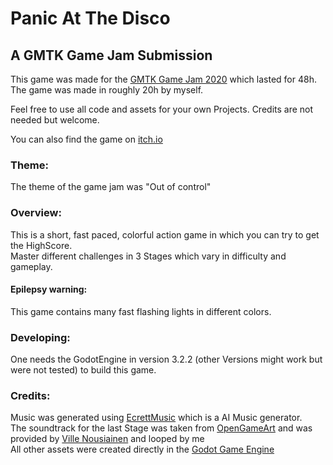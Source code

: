 # Panic At The Disco
## A GMTK Game Jam Submission

This game was made for the [GMTK Game Jam 2020](https://itch.io/jam/gmtk-2020) which lasted for 48h.  
The game was made in roughly 20h by myself.  

Feel free to use all code and assets for your own Projects. Credits are not needed but welcome.

You can also find the game on [itch.io](https://chippmann.itch.io/panic-at-the-disco)

### Theme:

The theme of the game jam was "Out of control"

### Overview:

This is a short, fast paced, colorful action game in which you can try to get the HighScore.  
Master different challenges in 3 Stages which vary in difficulty and gameplay.  

#### Epilepsy warning:
This game contains many fast flashing lights in different colors. 

### Developing:
One needs the GodotEngine in version 3.2.2 (other Versions might work but were not tested) to build this game.

### Credits:

Music was generated using [EcrettMusic](https://ecrettmusic.com) which is a AI Music generator.  
The soundtrack for the last Stage was taken from [OpenGameArt](https://opengameart.org/content/fast-fight-battle-music) and was provided by [Ville Nousiainen](http://soundcloud.com/mutkanto) and looped by me  
All other assets were created directly in the [Godot Game Engine](https://godotengine.org/)